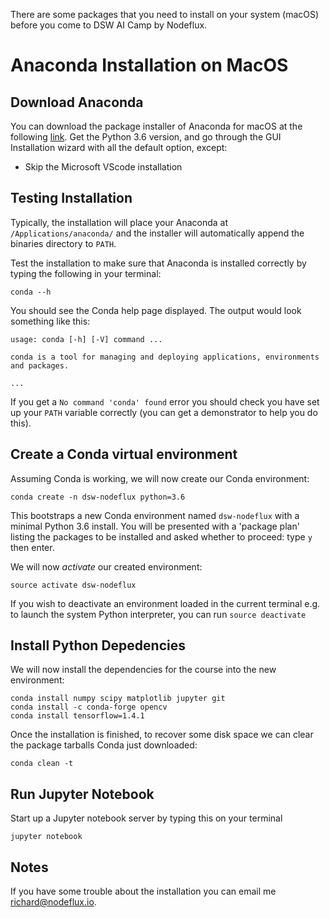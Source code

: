 There are some packages that you need to install on your system (macOS) before you come to DSW AI Camp by Nodeflux. 

# Anaconda Installation on MacOS
## Download Anaconda
You can download the package installer of Anaconda for macOS at the following [link](https://www.anaconda.com/download/#macos).
Get the Python 3.6 version, and go through the GUI Installation wizard with all the default option, except:
- Skip the Microsoft VScode installation

## Testing Installation
Typically, the installation will place your Anaconda at `/Applications/anaconda/` and the installer will automatically append the binaries directory to `PATH`.

Test the installation to make sure that Anaconda is installed correctly by typing the following in your terminal:
```
conda --h
```
You should see the Conda help page displayed. The output would look something like this:
```
usage: conda [-h] [-V] command ...

conda is a tool for managing and deploying applications, environments and packages.

...
```
If you get a `No command 'conda' found` error you should check you have set up your `PATH` variable correctly (you can get a demonstrator to help you do this).

## Create a Conda virtual environment
Assuming Conda is working, we will now create our Conda environment:
```
conda create -n dsw-nodeflux python=3.6
```

This bootstraps a new Conda environment named `dsw-nodeflux` with a minimal Python 3.6 install. You will be presented with a 'package plan' listing the packages to be installed and asked whether to proceed: type `y` then enter.

We will now *activate* our created environment:

```
source activate dsw-nodeflux
```

If you wish to deactivate an environment loaded in the current terminal e.g. to launch the system Python interpreter, you can run `source deactivate` 

## Install Python Depedencies
We will now install the dependencies for the course into the new environment:
```
conda install numpy scipy matplotlib jupyter git
conda install -c conda-forge opencv
conda install tensorflow=1.4.1
```

Once the installation is finished, to recover some disk space we can clear the package tarballs Conda just downloaded:
```
conda clean -t
```

## Run Jupyter Notebook
Start up a Jupyter notebook server by typing this on your terminal
```
jupyter notebook
```

## Notes
If you have some trouble about the installation you can email me richard@nodeflux.io.

